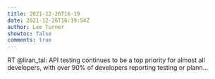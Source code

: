 ```yaml
---
title: 2021-12-26T16-19
date: 2021-12-26T16:19:54Z
author: Lee Turner
showtoc: false
comments: true
---
```


RT @liran_tal: API testing continues to be a top priority for almost all developers, with over 90% of developers reporting testing or plann…

